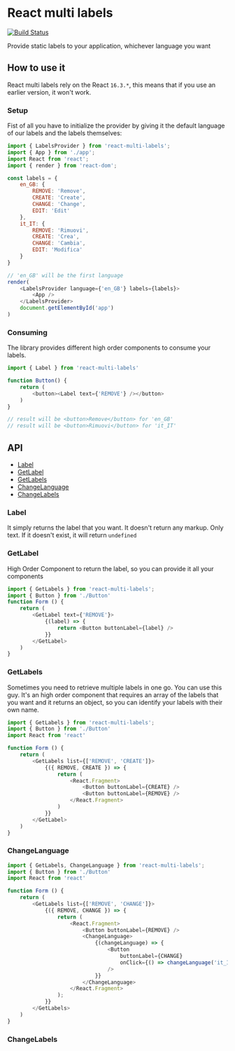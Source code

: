 # React multi labels
[![Build Status](https://travis-ci.org/ematipico/react-multi-labels.svg?branch=master)](https://travis-ci.org/ematipico/react-multi-labels)

Provide static labels to your application, whichever language you want

## How to use it

React multi labels rely on the React `16.3.*`, this means that if you use an earlier version, it won't work.

### Setup 

Fist of all you have to initialize the provider by giving it the default language of our labels and the labels themselves:

```js
import { LabelsProvider } from 'react-multi-labels';
import { App } from './app';
import React from 'react';
import { render } from 'react-dom';

const labels = {
    en_GB: {
        REMOVE: 'Remove',
        CREATE: 'Create',
        CHANGE: 'Change',
        EDIT: 'Edit'
    },
    it_IT: {
        REMOVE: 'Rimuovi',
        CREATE: 'Crea',
        CHANGE: 'Cambia',
        EDIT: 'Modifica'        
    }
}

// 'en_GB' will be the first language
render(
    <LabelsProvider language={'en_GB'} labels={labels}> 
        <App />
    </LabelsProvider>
    document.getElementById('app')
)

```

### Consuming

The library provides different high order components to consume your labels. 

```js
import { Label } from 'react-multi-labels'

function Button() {
    return (
        <button><Label text={'REMOVE'} /></button>
    )
}

// result will be <button>Remove</button> for 'en_GB'
// result will be <button>Rimuovi</button> for 'it_IT'

```

## API

* [Label](#label)
* [GetLabel](#getlabel)
* [GetLabels](#getlabels)
* [ChangeLanguage](#changelanguage)
* [ChangeLabels](#changelabels)

### Label
It simply returns the label that you want. It doesn't return any markup. Only text. If it doesn't exist, it will return `undefined`

### GetLabel
High Order Component to return the label, so you can provide it all your components

```js
import { GetLabels } from 'react-multi-labels';
import { Button } from './Button'
function Form () {
    return (
        <GetLabel text={'REMOVE'}>
            {(label) => {
                return <Button buttonLabel={label} />
            }}
        </GetLabel>
    )
}
```

### GetLabels

Sometimes you need to retrieve multiple labels in one go. You can use this guy. It's an high order component that requires an array of the labels that you want and it returns an object, so you can identify your labels with their own name.


```js
import { GetLabels } from 'react-multi-labels';
import { Button } from './Button'
import React from 'react'

function Form () {
    return (
        <GetLabels list={['REMOVE', 'CREATE']}>
            {({ REMOVE, CREATE }) => {
                return ( 
                    <React.Fragment>
                        <Button buttonLabel={CREATE} />
                        <Button buttonLabel={REMOVE} />
                    </React.Fragment>
                )
            }}
        </GetLabel>
    )
}
```

### ChangeLanguage

```js
import { GetLabels, ChangeLanguage } from 'react-multi-labels';
import { Button } from './Button'
import React from 'react'

function Form () {
    return (
        <GetLabels list={['REMOVE', 'CHANGE']}>
            {({ REMOVE, CHANGE }) => {
                return ( 
                    <React.Fragment>
                        <Button buttonLabel={REMOVE} />
                        <ChangeLanguage>
                            {(changeLanguage) => {
                                <Button 
                                    buttonLabel={CHANGE} 
                                    onClick={() => changeLanguage('it_IT')}
                                />
                            }}                        
                        </ChangeLanguage>
                    </React.Fragment>
                );
            }}
        </GetLabels>
    )
}
```

### ChangeLabels
